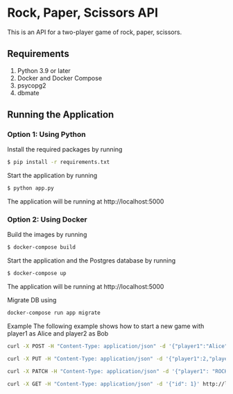 # Rock, Paper, Scissors API
This is an API for a two-player game of rock, paper, scissors.

## Requirements
1. Python 3.9 or later
2. Docker and Docker Compose
3. psycopg2
4. dbmate

## Running the Application
### Option 1: Using Python
Install the required packages by running 
```sh
$ pip install -r requirements.txt
```
Start the application by running 
```sh
$ python app.py
```
The application will be running at http://localhost:5000

### Option 2: Using Docker
Build the images by running
```sh
$ docker-compose build
```
Start the application and the Postgres database by running 
```sh
$ docker-compose up
```
The application will be running at http://localhost:5000

Migrate DB using
```sh
docker-compose run app migrate
```

Example
The following example shows how to start a new game with player1 as Alice and player2 as Bob

```sh
curl -X POST -H "Content-Type: application/json" -d '{"player1":"Alice","player2":"Bob"}' http://localhost:5000/game
```

```sh
curl -X PUT -H "Content-Type: application/json" -d '{"player1":2,"player2":3, "id":  2}' http://localhost:5000/game
```

```sh
curl -X PATCH -H "Content-Type: application/json" -d '{"player1": "ROCK","player2": "PAPER", "id": 2}' http://localhost:5000/game
```

```sh
curl -X GET -H "Content-Type: application/json" -d '{"id": 1}' http://localhost:5000/game
```